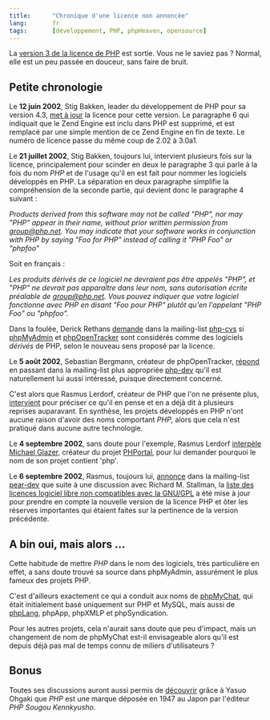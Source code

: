 ```yaml
---
title:      "Chronique d'une licence non annoncée"
lang:       fr
tags:       [développement, PHP, phpHeaven, opensource]
---
```


La [version 3 de la licence de PHP](http://www.php.net/license/3_0.txt) est sortie. Vous ne le saviez pas ? Normal, elle est un peu passée en douceur, sans faire de bruit.



## Petite chronologie

Le **12 juin 2002**, Stig Bakken, leader du développement de PHP pour sa version 4.3, [met à jour](http://cvs.php.net/diff.php/php4/LICENSE?login=2&r1=1.17&r2=1.18&ty=h) la licence pour cette version. Le paragraphe 6 qui indiquait que le Zend Engine est inclu dans PHP est supprimé, et est remplacé par une simple mention de ce Zend Engine en fin de texte. Le numéro de licence passe du même coup de 2.02 à 3.0a1.

Le **21 juillet 2002**, Stig Bakken, toujours lui, intervient plusieurs fois sur la licence, principalement pour scinder en deux le paragraphe  3 qui parle à la fois du nom *PHP* et de l'usage qu'il en est fait pour nommer les logiciels développés en PHP. La séparation en deux paragraphe simplifie la compréhension de la seconde partie, qui devient donc le paragraphe 4 suivant :

*Products derived from this software may not be called "PHP", nor may "PHP" appear in their name, without prior written permission from group@php.net.  You may indicate that your software works in conjunction with PHP by saying "Foo for PHP" instead of calling it "PHP Foo" or "phpfoo"*

Soit en français :

*Les produits dérivés de ce logiciel ne devraient pas être appelés "PHP", et "PHP" ne devrait pas apparaître dans leur nom, sans autorisation écrite préalable de group@php.net. Vous pouvez indiquer que votre logiciel fonctionne avec PHP en disant "Foo pour PHP" plutôt qu'en l'appelant "PHP Foo" ou "phpfoo".*

Dans la foulée, Derick Rethans [demande](http://marc.theaimsgroup.com/?l=php-cvs&m=102727165608460&w=2) dans la mailing-list [php-cvs](http://marc.theaimsgroup.com/?l=php-cvs&r=1&w=2) si [phpMyAdmin](http://www.phpmyadmin.net/) et [phpOpenTracker](http://phpopentracker.de/) sont considérés comme des logiciels *dérivés* de PHP, selon le nouveau sens proposé par la licence.

Le **5 août 2002**, Sebastian Bergmann, créateur de phpOpenTracker, [répond](http://marc.theaimsgroup.com/?l=php-dev&m=102858914124505&w=2) en passant dans la mailing-list plus appropriée [php-dev](http://marc.theaimsgroup.com/?l=php-dev&r=1&w=2) qu'il est naturellement lui aussi intéressé, puisque directement concerné.

C'est alors que Rasmus Lerdorf, créateur de PHP que l'on ne présente plus, [intervient](http://marc.theaimsgroup.com/?l=php-dev&m=102859018225314&w=2)  pour préciser ce qu'il en pense et en a déjà dit à plusieurs reprises auparavant. En synthèse, les projets développés en PHP n'ont aucune raison d'avoir des noms comportant *PHP*, alors que cela n'est pratiqué dans aucune autre technologie.

Le **4 septembre 2002**, sans doute pour l'exemple, Rasmus Lerdorf [interpèle](http://www.advogato.org/person/rasmus/diary.html?start=69)   [Michael Glazer](http://www.advogato.org/person/mglazer/), créateur du projet [PHPortal](http://freshmeat.net/projects/phportal/), pour lui demander pourquoi le nom de son projet contient 'php'.

Le **6 septembre 2002**, Rasmus, toujours lui, [annonce](http://marc.theaimsgroup.com/?l=pear-dev&m=103134676127239&w=2) dans la mailing-list [pear-dev](http://marc.theaimsgroup.com/?l=pear-dev&r=1&w=2) que suite à une discussion avec Richard M. Stallman, la [liste des licences logiciel libre non compatibles avec la GNU/GPL](http://www.gnu.org/licenses/license-list.html#GPLIncompatibleLicenses) a été mise à jour pour prendre en compte la nouvelle version de la licence PHP et ôter les réserves importantes qui étaient faites sur la pertinence de la version précédente.

## A bin oui, mais alors ...

Cette habitude de mettre *PHP* dans le nom des logiciels, très particulière en effet, a sans doute trouvé sa source dans phpMyAdmin, assurément le plus fameux des projets PHP.

C'est d'ailleurs exactement ce qui a conduit aux noms de [phpMyChat](http://www.phpheaven.net/phpmychat:home), qui était initialement basé uniquement sur PHP et MySQL, mais aussi de [phpLang](http://www.phpheaven.net/phplang:home), phpApp, phpXMLP et phpSyndication.

Pour les autres projets, cela n'aurait sans doute que peu d'impact, mais un changement de nom de phpMyChat est-il envisageable alors qu'il est depuis déjà pas mal de temps connu de miliers d'utilisateurs ?

## Bonus

Toutes ses discussions auront aussi permis de [découvrir](http://marc.theaimsgroup.com/?l=php-cvs&m=102738953806371&w=2) grâce à Yasuo Ohgaki que *PHP* est une marque déposée en 1947 au Japon par l'éditeur *PHP Sougou Kennkyusho*.

